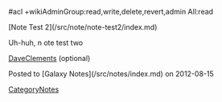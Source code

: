 #acl +wikiAdminGroup:read,write,delete,revert,admin All:read

<div class='noteItemHeader'>[Note Test 2](/src/note/note-test2/index.md)</div>

Uh-huh, n ote test two

[DaveClements](/src/dave-clements/index.md) (optional)

<div class='noteItemFooter'>Posted to [Galaxy Notes](/src/notes/index.md) on 2012-08-15</div>

[CategoryNotes](/src/category-notes/index.md)
